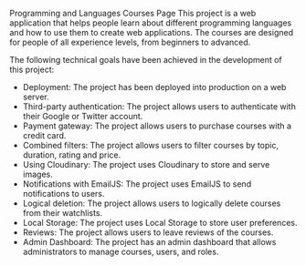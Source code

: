 Programming and Languages Courses Page
This project is a web application that helps people learn about different programming languages and how to use them to create web applications. The courses are designed for people of all experience levels, from beginners to advanced.

<!-- Technical Goals -->
The following technical goals have been achieved in the development of this project:

* Deployment: The project has been deployed into production on a web server.
* Third-party authentication: The project allows users to authenticate with their Google or Twitter account.
* Payment gateway: The project allows users to purchase courses with a credit card.
* Combined filters: The project allows users to filter courses by topic, duration, rating and price.
* Using Cloudinary: The project uses Cloudinary to store and serve images.
* Notifications with EmailJS: The project uses EmailJS to send notifications to users.
* Logical deletion: The project allows users to logically delete courses from their watchlists.
* Local Storage: The project uses Local Storage to store user preferences.
* Reviews: The project allows users to leave reviews of the courses.
* Admin Dashboard: The project has an admin dashboard that allows administrators to manage courses, users, and roles.
